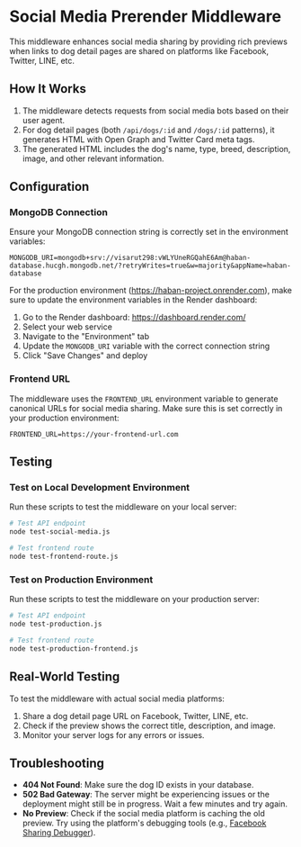 # Social Media Prerender Middleware

This middleware enhances social media sharing by providing rich previews when links to dog detail pages are shared on platforms like Facebook, Twitter, LINE, etc.

## How It Works

1. The middleware detects requests from social media bots based on their user agent.
2. For dog detail pages (both `/api/dogs/:id` and `/dogs/:id` patterns), it generates HTML with Open Graph and Twitter Card meta tags.
3. The generated HTML includes the dog's name, type, breed, description, image, and other relevant information.

## Configuration

### MongoDB Connection

Ensure your MongoDB connection string is correctly set in the environment variables:

```
MONGODB_URI=mongodb+srv://visarut298:vWLYUneRGQahE6Am@haban-database.hucgh.mongodb.net/?retryWrites=true&w=majority&appName=haban-database
```

For the production environment (https://haban-project.onrender.com), make sure to update the environment variables in the Render dashboard:

1. Go to the Render dashboard: https://dashboard.render.com/
2. Select your web service
3. Navigate to the "Environment" tab
4. Update the `MONGODB_URI` variable with the correct connection string
5. Click "Save Changes" and deploy

### Frontend URL

The middleware uses the `FRONTEND_URL` environment variable to generate canonical URLs for social media sharing. Make sure this is set correctly in your production environment:

```
FRONTEND_URL=https://your-frontend-url.com
```

## Testing

### Test on Local Development Environment

Run these scripts to test the middleware on your local server:

```bash
# Test API endpoint
node test-social-media.js

# Test frontend route
node test-frontend-route.js
```

### Test on Production Environment

Run these scripts to test the middleware on your production server:

```bash
# Test API endpoint
node test-production.js

# Test frontend route
node test-production-frontend.js
```

## Real-World Testing

To test the middleware with actual social media platforms:

1. Share a dog detail page URL on Facebook, Twitter, LINE, etc.
2. Check if the preview shows the correct title, description, and image.
3. Monitor your server logs for any errors or issues.

## Troubleshooting

- **404 Not Found**: Make sure the dog ID exists in your database.
- **502 Bad Gateway**: The server might be experiencing issues or the deployment might still be in progress. Wait a few minutes and try again.
- **No Preview**: Check if the social media platform is caching the old preview. Try using the platform's debugging tools (e.g., [Facebook Sharing Debugger](https://developers.facebook.com/tools/debug/)).

